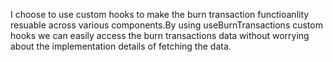 I choose to use custom hooks to make the burn transaction functioanlity resuable across various components.By using useBurnTransactions custom hooks we can easily access the burn transactions data without worrying about the implementation details of fetching the data.
